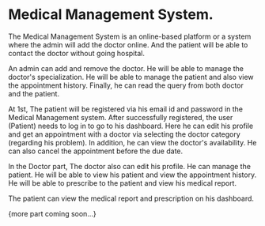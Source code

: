 # Medical Management System.
The Medical Management System is an online-based platform or a system where the admin will add the doctor online. And the patient will be able to contact the doctor without going hospital.

An admin can add and remove the doctor. He will be able to manage the doctor's specialization. He will be able to manage the patient and also view the appointment history. Finally, he can read the query from both doctor and the patient.

At 1st, The patient will be registered via his email id and password in the Medical Management system. After successfully registered, the user (Patient) needs to log in to go to his dashboard. Here he can edit his profile and get an appointment with a doctor via selecting the doctor category (regarding his problem). In addition, he can view the doctor's availability. He can also cancel the appointment before the due date. 

In the Doctor part, The doctor also can edit his profile. He can manage the patient. He will be able to view his patient and view the appointment history.  He will be able to prescribe to the patient and view his medical report. 

The patient can view the medical report and prescription on his dashboard.



{more part coming soon...}
